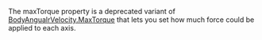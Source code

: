 The maxTorque property is a deprecated variant of
[BodyAngualrVelocity.MaxTorque](https://create.roblox.com/docs/reference/engine/classes/BodyAngualrVelocity#MaxTorque) that lets you set how much force could be
applied to each axis.
